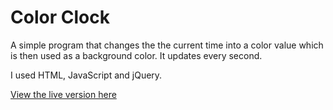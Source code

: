 # Color Clock

A simple program that changes the the current time into a color value which is then used as a background color. It updates every second.

I used HTML, JavaScript and jQuery.

[View the live version here](https://veranika-isakova.github.io/color-clock)
